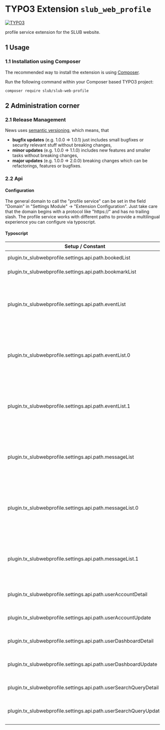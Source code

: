 # TYPO3 Extension `slub_web_profile`

[![TYPO3](https://img.shields.io/badge/TYPO3-9-orange.svg)](https://typo3.org/)

profile service extension for the SLUB website.

## 1 Usage

### 1.1 Installation using Composer

The recommended way to install the extension is using [Composer][1].

Run the following command within your Composer based TYPO3 project:

```
composer require slub/slub-web-profile
```

## 2 Administration corner

### 2.1 Release Management

News uses [semantic versioning][2], which means, that
* **bugfix updates** (e.g. 1.0.0 => 1.0.1) just includes small bugfixes or security relevant stuff without breaking changes,
* **minor updates** (e.g. 1.0.0 => 1.1.0) includes new features and smaller tasks without breaking changes,
* **major updates** (e.g. 1.0.0 => 2.0.0) breaking changes which can be refactorings, features or bugfixes.

### 2.2 Api

#### Configuration

The general domain to call the "profile service" can be set in the field "Domain" in "Settings Module" -> "Extension Configuration". Just take care that the domain begins with a protocol like "https://" and has no trailing slash. The profile service works with different paths to provide a multilingual experience you can configure via typoscript.

#### Typoscript

| Setup / Constant                                                 | Comment                                                                                                                                |
|------------------------------------------------------------------|----------------------------------------------------------------------------------------------------------------------------------------|
| plugin.tx_slubwebprofile.settings.api.path.bookedList            | Path to get the booked list.                                                                                                           |
| plugin.tx_slubwebprofile.settings.api.path.bookmarkList          | Path to get the bookmark list.                                                                                                         |
| plugin.tx_slubwebprofile.settings.api.path.eventList             | "language array" to collect paths to call the event list. The numbers (sys_language_uid) have to fit with your configured languages.   |
| plugin.tx_slubwebprofile.settings.api.path.eventList.0           | Path for the sys_language_uid "0" (as example german), begins and ends with a slash, will be extended with user id                     |
| plugin.tx_slubwebprofile.settings.api.path.eventList.1           | Path for the sys_language_uid "1" (as example english), begins and ends with a slash, will be extended with user id                    |
| plugin.tx_slubwebprofile.settings.api.path.messageList           | "language array" to collect paths to call the message list. The numbers (sys_language_uid) have to fit with your configured languages. |
| plugin.tx_slubwebprofile.settings.api.path.messageList.0         | Path for the sys_language_uid "0" (as example german), begins and ends with a slash, will be extended with user category               |
| plugin.tx_slubwebprofile.settings.api.path.messageList.1         | Path for the sys_language_uid "1" (as example english), begins and ends with a slash, will be extended with user category              |
| plugin.tx_slubwebprofile.settings.api.path.userAccountDetail     | Path to get a single user (contains: account) data                                                                                     |
| plugin.tx_slubwebprofile.settings.api.path.userAccountUpdate     | Path to update a single user (contains: account) data                                                                                     |
| plugin.tx_slubwebprofile.settings.api.path.userDashboardDetail   | Path to get a single user (contains: dashboard) data                                                                                   |
| plugin.tx_slubwebprofile.settings.api.path.userDashboardUpdate   | Path to update a single user (contains: dashboard) data                                                                                |
| plugin.tx_slubwebprofile.settings.api.path.userSearchQueryDetail | Path to get a single user (contains: search query) data                                                                                |
| plugin.tx_slubwebprofile.settings.api.path.userSearchQueryUpdate | Path to update a single user (contains: search query) data                                                                             |

[1]: https://getcomposer.org/
[2]: https://semver.org/

